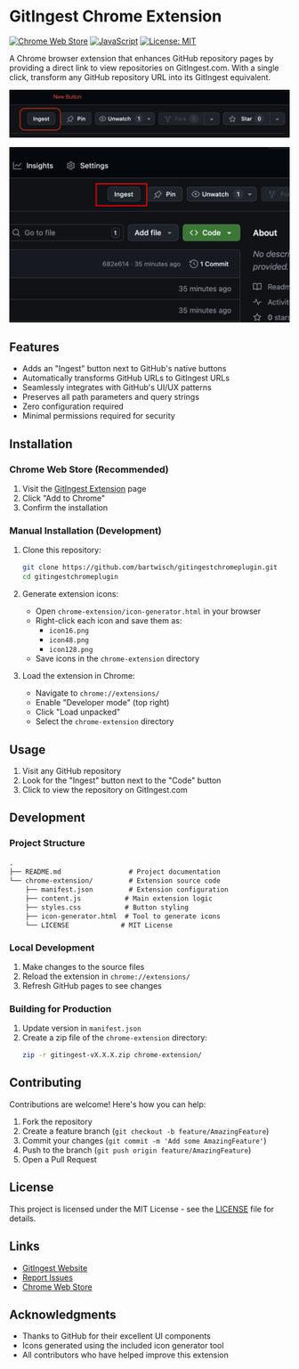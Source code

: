 # GitIngest Chrome Extension

[![Chrome Web Store](https://img.shields.io/badge/Chrome-Extension-green.svg)](https://chrome.google.com/webstore)
[![JavaScript](https://img.shields.io/badge/JavaScript-ES6-yellow.svg)](https://www.javascript.com/)
[![License: MIT](https://img.shields.io/badge/License-MIT-blue.svg)](./chrome-extension/LICENSE)

A Chrome browser extension that enhances GitHub repository pages by providing a direct link to view repositories on GitIngest.com. With a single click, transform any GitHub repository URL into its GitIngest equivalent.

<p align="center">
  <img src="screenshots/screenshot.png" alt="GitIngest Extension Screenshot" width="800"/>
</p>

<p align="center">
  <img src="screenshots/screenshot2.png" alt="GitIngest Extension in Action" width="800"/>
</p>

## Features

- Adds an "Ingest" button next to GitHub's native buttons
- Automatically transforms GitHub URLs to GitIngest URLs
- Seamlessly integrates with GitHub's UI/UX patterns
- Preserves all path parameters and query strings
- Zero configuration required
- Minimal permissions required for security

## Installation

### Chrome Web Store (Recommended)
1. Visit the [GitIngest Extension](https://chrome.google.com/webstore) page
2. Click "Add to Chrome"
3. Confirm the installation

### Manual Installation (Development)

1. Clone this repository:
   ```bash
   git clone https://github.com/bartwisch/gitingestchromeplugin.git
   cd gitingestchromeplugin
   ```

2. Generate extension icons:
   - Open `chrome-extension/icon-generator.html` in your browser
   - Right-click each icon and save them as:
     - `icon16.png`
     - `icon48.png`
     - `icon128.png`
   - Save icons in the `chrome-extension` directory

3. Load the extension in Chrome:
   - Navigate to `chrome://extensions/`
   - Enable "Developer mode" (top right)
   - Click "Load unpacked"
   - Select the `chrome-extension` directory

## Usage

1. Visit any GitHub repository
2. Look for the "Ingest" button next to the "Code" button
3. Click to view the repository on GitIngest.com

## Development

### Project Structure
```
.
├── README.md                 # Project documentation
└── chrome-extension/         # Extension source code
    ├── manifest.json         # Extension configuration
    ├── content.js           # Main extension logic
    ├── styles.css           # Button styling
    ├── icon-generator.html  # Tool to generate icons
    └── LICENSE             # MIT License
```

### Local Development
1. Make changes to the source files
2. Reload the extension in `chrome://extensions/`
3. Refresh GitHub pages to see changes

### Building for Production
1. Update version in `manifest.json`
2. Create a zip file of the `chrome-extension` directory:
   ```bash
   zip -r gitingest-vX.X.X.zip chrome-extension/
   ```

## Contributing

Contributions are welcome! Here's how you can help:

1. Fork the repository
2. Create a feature branch (`git checkout -b feature/AmazingFeature`)
3. Commit your changes (`git commit -m 'Add some AmazingFeature'`)
4. Push to the branch (`git push origin feature/AmazingFeature`)
5. Open a Pull Request

## License

This project is licensed under the MIT License - see the [LICENSE](chrome-extension/LICENSE) file for details.

## Links

- [GitIngest Website](https://gitingest.com)
- [Report Issues](https://github.com/bartwisch/gitingestchromeplugin/issues)
- [Chrome Web Store](https://chrome.google.com/webstore)

## Acknowledgments

- Thanks to GitHub for their excellent UI components
- Icons generated using the included icon generator tool
- All contributors who have helped improve this extension